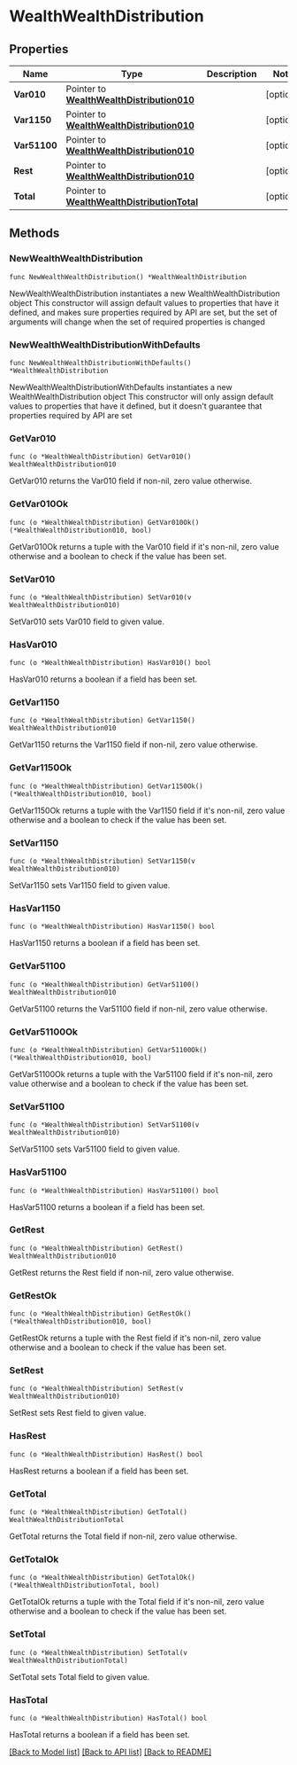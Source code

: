 # WealthWealthDistribution

## Properties

Name | Type | Description | Notes
------------ | ------------- | ------------- | -------------
**Var010** | Pointer to [**WealthWealthDistribution010**](WealthWealthDistribution010.md) |  | [optional] 
**Var1150** | Pointer to [**WealthWealthDistribution010**](WealthWealthDistribution010.md) |  | [optional] 
**Var51100** | Pointer to [**WealthWealthDistribution010**](WealthWealthDistribution010.md) |  | [optional] 
**Rest** | Pointer to [**WealthWealthDistribution010**](WealthWealthDistribution010.md) |  | [optional] 
**Total** | Pointer to [**WealthWealthDistributionTotal**](WealthWealthDistributionTotal.md) |  | [optional] 

## Methods

### NewWealthWealthDistribution

`func NewWealthWealthDistribution() *WealthWealthDistribution`

NewWealthWealthDistribution instantiates a new WealthWealthDistribution object
This constructor will assign default values to properties that have it defined,
and makes sure properties required by API are set, but the set of arguments
will change when the set of required properties is changed

### NewWealthWealthDistributionWithDefaults

`func NewWealthWealthDistributionWithDefaults() *WealthWealthDistribution`

NewWealthWealthDistributionWithDefaults instantiates a new WealthWealthDistribution object
This constructor will only assign default values to properties that have it defined,
but it doesn't guarantee that properties required by API are set

### GetVar010

`func (o *WealthWealthDistribution) GetVar010() WealthWealthDistribution010`

GetVar010 returns the Var010 field if non-nil, zero value otherwise.

### GetVar010Ok

`func (o *WealthWealthDistribution) GetVar010Ok() (*WealthWealthDistribution010, bool)`

GetVar010Ok returns a tuple with the Var010 field if it's non-nil, zero value otherwise
and a boolean to check if the value has been set.

### SetVar010

`func (o *WealthWealthDistribution) SetVar010(v WealthWealthDistribution010)`

SetVar010 sets Var010 field to given value.

### HasVar010

`func (o *WealthWealthDistribution) HasVar010() bool`

HasVar010 returns a boolean if a field has been set.

### GetVar1150

`func (o *WealthWealthDistribution) GetVar1150() WealthWealthDistribution010`

GetVar1150 returns the Var1150 field if non-nil, zero value otherwise.

### GetVar1150Ok

`func (o *WealthWealthDistribution) GetVar1150Ok() (*WealthWealthDistribution010, bool)`

GetVar1150Ok returns a tuple with the Var1150 field if it's non-nil, zero value otherwise
and a boolean to check if the value has been set.

### SetVar1150

`func (o *WealthWealthDistribution) SetVar1150(v WealthWealthDistribution010)`

SetVar1150 sets Var1150 field to given value.

### HasVar1150

`func (o *WealthWealthDistribution) HasVar1150() bool`

HasVar1150 returns a boolean if a field has been set.

### GetVar51100

`func (o *WealthWealthDistribution) GetVar51100() WealthWealthDistribution010`

GetVar51100 returns the Var51100 field if non-nil, zero value otherwise.

### GetVar51100Ok

`func (o *WealthWealthDistribution) GetVar51100Ok() (*WealthWealthDistribution010, bool)`

GetVar51100Ok returns a tuple with the Var51100 field if it's non-nil, zero value otherwise
and a boolean to check if the value has been set.

### SetVar51100

`func (o *WealthWealthDistribution) SetVar51100(v WealthWealthDistribution010)`

SetVar51100 sets Var51100 field to given value.

### HasVar51100

`func (o *WealthWealthDistribution) HasVar51100() bool`

HasVar51100 returns a boolean if a field has been set.

### GetRest

`func (o *WealthWealthDistribution) GetRest() WealthWealthDistribution010`

GetRest returns the Rest field if non-nil, zero value otherwise.

### GetRestOk

`func (o *WealthWealthDistribution) GetRestOk() (*WealthWealthDistribution010, bool)`

GetRestOk returns a tuple with the Rest field if it's non-nil, zero value otherwise
and a boolean to check if the value has been set.

### SetRest

`func (o *WealthWealthDistribution) SetRest(v WealthWealthDistribution010)`

SetRest sets Rest field to given value.

### HasRest

`func (o *WealthWealthDistribution) HasRest() bool`

HasRest returns a boolean if a field has been set.

### GetTotal

`func (o *WealthWealthDistribution) GetTotal() WealthWealthDistributionTotal`

GetTotal returns the Total field if non-nil, zero value otherwise.

### GetTotalOk

`func (o *WealthWealthDistribution) GetTotalOk() (*WealthWealthDistributionTotal, bool)`

GetTotalOk returns a tuple with the Total field if it's non-nil, zero value otherwise
and a boolean to check if the value has been set.

### SetTotal

`func (o *WealthWealthDistribution) SetTotal(v WealthWealthDistributionTotal)`

SetTotal sets Total field to given value.

### HasTotal

`func (o *WealthWealthDistribution) HasTotal() bool`

HasTotal returns a boolean if a field has been set.


[[Back to Model list]](../README.md#documentation-for-models) [[Back to API list]](../README.md#documentation-for-api-endpoints) [[Back to README]](../README.md)


